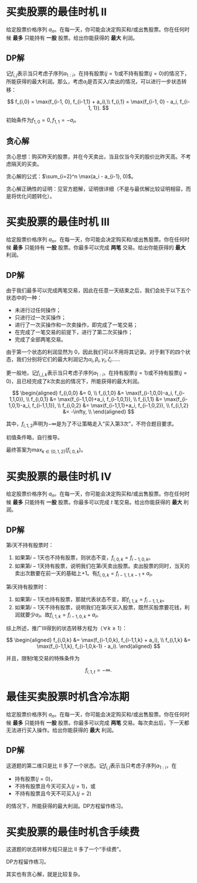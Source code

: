 # 买卖股票的最佳时机 II

给定股票价格序列 $a_n$。在每一天，你可能会决定购买和/或出售股票。你在任何时候 **最多** 只能持有 **一股** 股票。给出你能获得的 **最大** 利润。

## DP解

记$f_{i,j}$表示当只考虑子序列$a_{1:i}$，在持有股票$(j=1)$或不持有股票$(j=0)$的情况下，所能获得的最大利润。那么，考虑$a_i$是否买入/卖出的情况，可以进行一步状态转移：

$$
f_{i,0} = \max(f_{i-1, 0}, f_{i-1,1} + a_i),\\
f_{i,1} = \max(f_{i-1, 0} - a_i, f_{i-1, 1}).
$$

初始条件为$f_{1,0} = 0, f_{1,1} = -a_i$。

## 贪心解

贪心思想：购买昨天的股票，并在今天卖出，当且仅当今天的股价比昨天高。不考虑隔天的买卖。

贪心解的公式：$\sum_{i=2}^n \max(a_i - a_{i-1}, 0)$。

贪心解正确性的证明：见官方题解，证明很详细（不是与最优解比较证明相容，而是将优化问题转化）。

# 买卖股票的最佳时机 III

给定股票价格序列 $a_n$。在每一天，你可能会决定购买和/或出售股票。你在任何时候 **最多** 只能持有 **一股** 股票。你最多可以完成 **两笔** 交易。给出你能获得的 **最大** 利润。

## DP解

由于我们最多可以完成两笔交易，因此在任意一天结束之后，我们会处于以下五个状态中的一种：

* 未进行过任何操作；
* 只进行过一次买操作；
* 进行了一次买操作和一次卖操作，即完成了一笔交易；
* 在完成了一笔交易的前提下，进行了第二次买操作；
* 完成了全部两笔交易。

由于第一个状态的利润显然为 $0$，因此我们可以不用将其记录。对于剩下的四个状态，我们分别将它们的最大利润记为$\alpha_i, \beta_i, \gamma_i, \zeta_i$……

更一般地，记$f_{i,j,k}$表示当只考虑子序列$a_{1:i}$，在持有股票$(j=1)$或不持有股票$(j=0)$，且已经完成了$k$次卖出的情况下，所能获得的最大利润。

$$
\begin{aligned}
f_{i,0,0} &= 0, \\
f_{i,1,0} &= \max(f_{i-1,0,0}-a_i, f_{i-1,1,0}), \\
f_{i,0,1} &= \max(f_{i-1,1,0}+a_i, f_{i-1,0,1}), \\
f_{i,1,1} &= \max(f_{i-1,0,1}-a_i, f_{i-1,1,1}), \\
f_{i,0,2} &= \max(f_{i-1,1,1}+a_i, f_{i-1,0,2}), \\
f_{i,1,2} &= -\infty, \\
\end{aligned}
$$

其中，$f_{i,1,2}$声明为$-\infty$是为了不让策略走入“买入第$3$次”，不符合题目要求。

初值条件略，自行推导。

最终答案为$\max_{k\in\{0,1,2\}}(f_{i,0,k})$。

# 买卖股票的最佳时机 IV

给定股票价格序列 $a_n$。在每一天，你可能会决定购买和/或出售股票。你在任何时候 **最多** 只能持有 **一股** 股票。你最多可以完成 $t$ 笔交易。给出你能获得的 **最大** 利润。

## DP解

第$i$天不持有股票时：

1. 如果第$i-1$天也不持有股票，则状态不变，$f_{i,0,k}=f_{i-1,0,k}$。
2. 如果第$i-1$天持有股票，说明我们在第$i$天卖出股票。卖出股票的同时，当天的卖出次数要在前一天的基础上$+1$。有$f_{i,0,k}=f_{i-1,1,k-1}+a_i$。

第$i$天持有股票时：

1. 如果第$i-1$天也持有股票，那就代表状态不变，即$f_{i,1,k}=f_{i-1,1,k}$。
2. 如果第$i-1$天不持有股票，说明我们在第$i$天买入股票，既然买股票要花钱，利润就要少$a_i$。故$f_{i,1,k}=f_{i-1,0,k} + a_i$。

综上所述，推广Ⅲ得到的状态转移方程为（$\forall k \geq 1$）：

$$
\begin{aligned}
f_{i,0,k} &= \max(f_{i-1,0,k}, f_{i-1,1,k} + a_i), \\
f_{i,1,k} &= \max(f_{i-1,1,k}, f_{i-1,0,k-1} - a_i).
\end{aligned}
$$

并且，限制$t$笔交易的特殊条件为

$$
f_{i,1,t} = -\infty.
$$

# 最佳买卖股票时机含冷冻期

给定股票价格序列 $a_n$。在每一天，你可能会决定购买和/或出售股票。你在任何时候 **最多** 只能持有 **一股** 股票。你最多可以完成 **两笔** 交易。每次卖出后，下一天都无法进行买入操作。给出你能获得的 **最大** 利润。

## DP解

这道题的第二维只是比 Ⅱ 多了一个状态。记$f_{i,j}$表示当只考虑子序列$a_{1:i}$，在

* 持有股票$(j=0)$，
* 不持有股票且今天可买入$(j=1)$，或
* 不持有股票且今天不可买入$(j=2)$

的情况下，所能获得的最大利润。DP方程留作练习。

# 买卖股票的最佳时机含手续费

这道题的状态转移方程只是比 Ⅱ 多了一个“手续费”。

DP方程留作练习。

其实也有贪心解，就是比较复杂。
